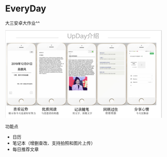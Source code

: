 # EveryDay
大三安卓大作业^^


![概览](https://github.com/PointWu/EveryDay/blob/master/upday.jpeg)

功能点
- 日历
- 笔记本（增删查改、支持拍照和图片上传）
- 每日推荐文章
